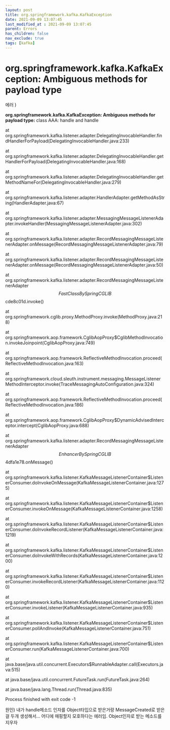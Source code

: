 ```yaml
---
layout: post
title: org.springframework.kafka.KafkaException
date: 2021-09-09 13:07:45
last_modified_at : 2021-09-09 13:07:45
parent: Errors
has_children: false
nav_exclude: true
tags: [kafka]
---
```


# org.springframework.kafka.KafkaException: Ambiguous methods for payload type

에러 )

**org.springframework.kafka.KafkaException: Ambiguous methods for payload type:** class AAA: handle and handle

at org.springframework.kafka.listener.adapter.DelegatingInvocableHandler.findHandlerForPayload(DelegatingInvocableHandler.java:233)

at org.springframework.kafka.listener.adapter.DelegatingInvocableHandler.getHandlerForPayload(DelegatingInvocableHandler.java:168)

at org.springframework.kafka.listener.adapter.DelegatingInvocableHandler.getMethodNameFor(DelegatingInvocableHandler.java:279)

at org.springframework.kafka.listener.adapter.HandlerAdapter.getMethodAsString(HandlerAdapter.java:67)

at org.springframework.kafka.listener.adapter.MessagingMessageListenerAdapter.invokeHandler(MessagingMessageListenerAdapter.java:302)

at org.springframework.kafka.listener.adapter.RecordMessagingMessageListenerAdapter.onMessage(RecordMessagingMessageListenerAdapter.java:79)

at org.springframework.kafka.listener.adapter.RecordMessagingMessageListenerAdapter.onMessage(RecordMessagingMessageListenerAdapter.java:50)

at org.springframework.kafka.listener.adapter.RecordMessagingMessageListenerAdapter$$FastClassBySpringCGLIB$$cde8c01d.invoke(<generated>)

at org.springframework.cglib.proxy.MethodProxy.invoke(MethodProxy.java:218)

at org.springframework.aop.framework.CglibAopProxy$CglibMethodInvocation.invokeJoinpoint(CglibAopProxy.java:749)

at org.springframework.aop.framework.ReflectiveMethodInvocation.proceed(ReflectiveMethodInvocation.java:163)

at org.springframework.cloud.sleuth.instrument.messaging.MessageListenerMethodInterceptor.invoke(TraceMessagingAutoConfiguration.java:324)

at org.springframework.aop.framework.ReflectiveMethodInvocation.proceed(ReflectiveMethodInvocation.java:186)

at org.springframework.aop.framework.CglibAopProxy$DynamicAdvisedInterceptor.intercept(CglibAopProxy.java:688)

at org.springframework.kafka.listener.adapter.RecordMessagingMessageListenerAdapter$$EnhancerBySpringCGLIB$$4dfa1e78.onMessage(<generated>)

at org.springframework.kafka.listener.KafkaMessageListenerContainer$ListenerConsumer.doInvokeOnMessage(KafkaMessageListenerContainer.java:1275)

at org.springframework.kafka.listener.KafkaMessageListenerContainer$ListenerConsumer.invokeOnMessage(KafkaMessageListenerContainer.java:1258)

at org.springframework.kafka.listener.KafkaMessageListenerContainer$ListenerConsumer.doInvokeRecordListener(KafkaMessageListenerContainer.java:1219)

at org.springframework.kafka.listener.KafkaMessageListenerContainer$ListenerConsumer.doInvokeWithRecords(KafkaMessageListenerContainer.java:1200)

at org.springframework.kafka.listener.KafkaMessageListenerContainer$ListenerConsumer.invokeRecordListener(KafkaMessageListenerContainer.java:1120)

at org.springframework.kafka.listener.KafkaMessageListenerContainer$ListenerConsumer.invokeListener(KafkaMessageListenerContainer.java:935)

at org.springframework.kafka.listener.KafkaMessageListenerContainer$ListenerConsumer.pollAndInvoke(KafkaMessageListenerContainer.java:751)

at org.springframework.kafka.listener.KafkaMessageListenerContainer$ListenerConsumer.run(KafkaMessageListenerContainer.java:700)

at java.base/java.util.concurrent.Executors$RunnableAdapter.call(Executors.java:515)

at java.base/java.util.concurrent.FutureTask.run(FutureTask.java:264)

at java.base/java.lang.Thread.run(Thread.java:835)

Process finished with exit code -1

원인) 내가 handle메소드 인자를 Object타입으로 받은거랑 MessageCreated로 받은걸 두개 생성해서... 어디에 매핑할지 모호하다는 에러임. Object인자로 받는 메소드를 지우자